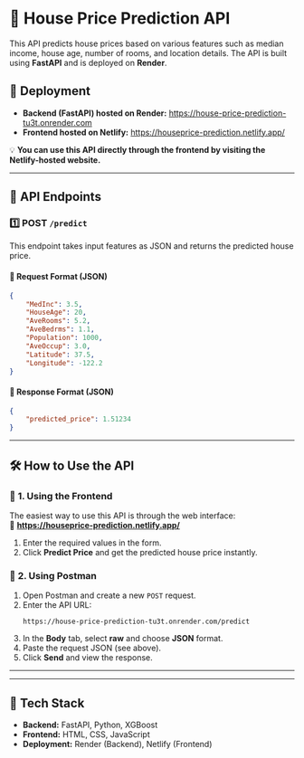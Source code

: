 # 🏡 House Price Prediction API  

This API predicts house prices based on various features such as median income, house age, number of rooms, and location details. The API is built using **FastAPI** and is deployed on **Render**.  

## 🚀 Deployment  
- **Backend (FastAPI) hosted on Render:** https://house-price-prediction-tu3t.onrender.com
- **Frontend hosted on Netlify:** https://houseprice-prediction.netlify.app/

💡 **You can use this API directly through the frontend by visiting the Netlify-hosted website.**  

---

## 📌 API Endpoints  

### 1️⃣ **POST `/predict`**  
This endpoint takes input features as JSON and returns the predicted house price.  

#### 🔹 **Request Format (JSON)**  
```json
{
    "MedInc": 3.5,
    "HouseAge": 20,
    "AveRooms": 5.2,
    "AveBedrms": 1.1,
    "Population": 1000,
    "AveOccup": 3.0,
    "Latitude": 37.5,
    "Longitude": -122.2
}
```  

#### 🔹 **Response Format (JSON)**  
```json
{
    "predicted_price": 1.51234
}
```  

---

## 🛠 How to Use the API  

### 🔹 **1. Using the Frontend**  
The easiest way to use this API is through the web interface:  
🔗 **https://houseprice-prediction.netlify.app/**  

1. Enter the required values in the form.  
2. Click **Predict Price** and get the predicted house price instantly.  

### 🔹 **2. Using Postman**  
1. Open Postman and create a new `POST` request.  
2. Enter the API URL:  
   ```
   https://house-price-prediction-tu3t.onrender.com/predict
   ```
3. In the **Body** tab, select **raw** and choose **JSON** format.  
4. Paste the request JSON (see above).  
5. Click **Send** and view the response.  

  
---

  
---

## 🔧 Tech Stack  
- **Backend:** FastAPI, Python, XGBoost  
- **Frontend:** HTML, CSS, JavaScript  
- **Deployment:** Render (Backend), Netlify (Frontend)  
